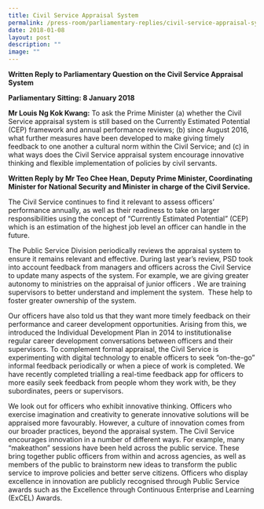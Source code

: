 ```yaml
---
title: Civil Service Appraisal System
permalink: /press-room/parliamentary-replies/civil-service-appraisal-system/
date: 2018-01-08
layout: post
description: ""
image: ""
---
```


**Written Reply to Parliamentary Question on the Civil Service Appraisal System**  
  
**Parliamentary Sitting: 8 January 2018**  
  
**Mr Louis Ng Kok Kwang:** To ask the Prime Minister (a) whether the Civil Service appraisal system is still based on the Currently Estimated Potential (CEP) framework and annual performance reviews; (b) since August 2016, what further measures have been developed to make giving timely feedback to one another a cultural norm within the Civil Service; and (c) in what ways does the Civil Service appraisal system encourage innovative thinking and flexible implementation of policies by civil servants.  
  
**Written Reply by Mr Teo Chee Hean, Deputy Prime Minister, Coordinating Minister for National Security and Minister in charge of the Civil Service.**  
  
The Civil Service continues to find it relevant to assess officers’ performance annually, as well as their readiness to take on larger responsibilities using the concept of “Currently Estimated Potential” (CEP) which is an estimation of the highest job level an officer can handle in the future.  
  
The Public Service Division periodically reviews the appraisal system to ensure it remains relevant and effective. During last year’s review, PSD took into account feedback from managers and officers across the Civil Service to update many aspects of the system. For example, we are giving greater autonomy to ministries on the appraisal of junior officers . We are training supervisors to better understand and implement the system.  These help to foster greater ownership of the system.  
  
Our officers have also told us that they want more timely feedback on their performance and career development opportunities. Arising from this, we introduced the Individual Development Plan in 2014 to institutionalise regular career development conversations between officers and their supervisors. To complement formal appraisal, the Civil Service is experimenting with digital technology to enable officers to seek “on-the-go” informal feedback periodically or when a piece of work is completed. We have recently completed trialling a real-time feedback app for officers to more easily seek feedback from people whom they work with, be they subordinates, peers or supervisors.  
  
We look out for officers who exhibit innovative thinking. Officers who exercise imagination and creativity to generate innovative solutions will be appraised more favourably. However, a culture of innovation comes from our broader practices, beyond the appraisal system. The Civil Service encourages innovation in a number of different ways. For example, many “makeathon” sessions have been held across the public service. These bring together public officers from within and across agencies, as well as members of the public to brainstorm new ideas to transform the public service to improve policies and better serve citizens. Officers who display excellence in innovation are publicly recognised through Public Service awards such as the Excellence through Continuous Enterprise and Learning (ExCEL) Awards.